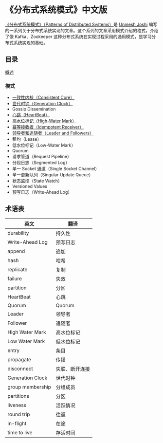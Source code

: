 # 《分布式系统模式》中文版

[《分布式系统模式》（Patterns of Distributed Systems）](https://martinfowler.com/articles/patterns-of-distributed-systems/)是 [Unmesh Joshi](https://twitter.com/unmeshjoshi) 编写的一系列关于分布式系统实现的文章。这个系列的文章采用模式介绍的格式，介绍了像 Kafka、Zookeeper 这种分布式系统在实现过程采用的通用模式，是学习分布式系统实现的基础。

## 目录

[概述](content/overview.md)

### 模式

* [一致性内核（Consistent Core）](content/consistent-core.md)
* [世代时钟（Generation Clock）](content/generation-clock.md)
* Gossip Dissemination
* [心跳（HeartBeat）](content/heartbeat.md)
* [高水位标记（High-Water Mark）](content/high-water-mark.md)
* [幂等接收者（Idempotent Receiver）](content/idempotent-receiver.md)
* [领导者和追随者（Leader and Followers）](content/leader-and-followers.md)
* 租约（Lease）
* 低水位标记（Low-Water Mark）
* Quorum
* 请求管道（Request Pipeline）
* 分段日志（Segmented Log）
* 单一 Socket 通道（Single Socket Channel）
* 单一更新队列（Singular Update Queue）
* 状态监控（State Watch）
* Versioned Values
* 预写日志（Write-Ahead Log）

## 术语表

| 英文             | 翻译           |
| ---------------- | -------------- |
| durability       | 持久性         |
| Write-Ahead Log  | 预写日志       |
| append           | 追加           |
| hash             | 哈希           |
| replicate        | 复制           |
| failure          | 失效           |
| partition        | 分区           |
| HeartBeat        | 心跳           |
| Quorum           | Quorum         |
| Leader           | 领导者         |
| Follower         | 追随者         |
| High Water Mark  | 高水位标记     |
| Low Water Mark   | 低水位标记     |
| entry            | 条目           |
| propagate        | 传播           |
| disconnect       | 失联、断开连接 |
| Generation Clock | 世代时钟       |
| group membership | 分组成员       |
| partitions       | 分区          |
| liveness         | 活跃情况       |
| round trip       | 往返          |
| in-flight        | 在途          |
| time to live     | 存活时间       |



